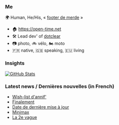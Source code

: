### Me

🌍 Human, He/His, « [footer de merde](https://open-time.net/post/2013/07/17/La-veritable-histoire-du-Footer-de-merde-) » 
* 🏠 https://open-time.net 
* 🛠️ Lead dev' of [dotclear](https://git.dotclear.org/dev/dotclear)
* 📷 photo, 🚲 vélo, 🏍️ moto 
* 🇫🇷 native, 🇬🇧 speaking, 🇪🇺 living

### Insights

[![GitHub Stats](https://github-readme-stats-sigma-five.vercel.app/api?username=franck-paul)](https://github.com/franck-paul)

### Latest news / Dernières nouvelles (in French)

<!-- BLOG-POST-LIST:START -->
- [Wish-list d&#39;annif&#39;](https://open-time.net/post/2025/01/22/Wish-list-d-annif)
- [Finalement](https://open-time.net/post/2025/01/21/Finalement)
- [Date de dernière mise à jour](https://open-time.net/post/2025/01/20/Date-de-derniere-mise-a-jour)
- [Minimax](https://open-time.net/post/2025/01/19/Minimax)
- [La 2e vague](https://open-time.net/post/2025/01/18/La-2e-vague)
<!-- BLOG-POST-LIST:END -->
